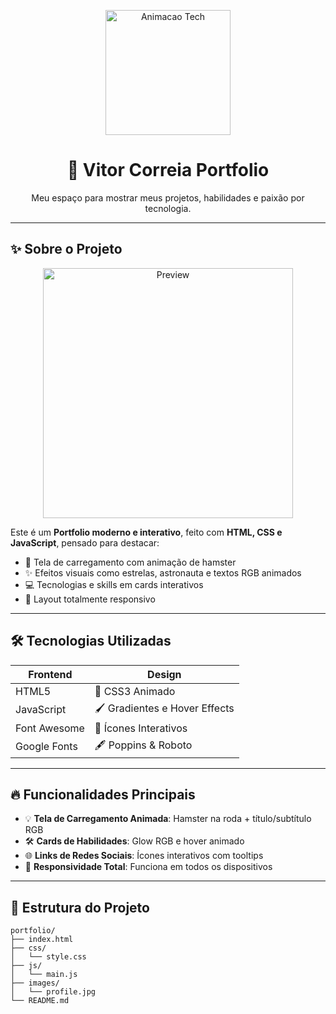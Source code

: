 <p align="center">
  <img src="https://media.giphy.com/media/3oEjI6SIIHBdRxXI40/giphy.gif" alt="Animacao Tech" width="200"/>
</p>

<h1 align="center">🚀 Vitor Correia Portfolio</h1>
<p align="center">Meu espaço para mostrar meus projetos, habilidades e paixão por tecnologia.</p>

---

## ✨ Sobre o Projeto
<p align="center">
  <img src="https://media.giphy.com/media/l0ExncehJzexFpRHq/giphy.gif" alt="Preview" width="400"/>
</p>

Este é um **Portfolio moderno e interativo**, feito com **HTML, CSS e JavaScript**, pensado para destacar:

- 🌌 Tela de carregamento com animação de hamster  
- ✨ Efeitos visuais como estrelas, astronauta e textos RGB animados  
- 💻 Tecnologias e skills em cards interativos  
- 📱 Layout totalmente responsivo  

---

## 🛠 Tecnologias Utilizadas

| Frontend | Design |
|----------|--------|
| HTML5    | 🎨 CSS3 Animado |
| JavaScript | 🖌 Gradientes e Hover Effects |
| Font Awesome | 🔗 Ícones Interativos |
| Google Fonts | 🖋 Poppins & Roboto |

---

## 🔥 Funcionalidades Principais

- 💡 **Tela de Carregamento Animada**: Hamster na roda + título/subtítulo RGB  
- 🛠 **Cards de Habilidades**: Glow RGB e hover animado  
- 🌐 **Links de Redes Sociais**: Ícones interativos com tooltips  
- 📱 **Responsividade Total**: Funciona em todos os dispositivos  

---

## 🎨 Estrutura do Projeto

```plaintext
portfolio/
├── index.html
├── css/
│   └── style.css
├── js/
│   └── main.js
├── images/
│   └── profile.jpg
└── README.md
